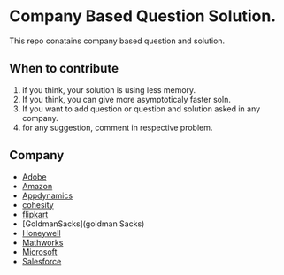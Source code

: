 # Company Based Question Solution.
This repo conatains company based question and solution.

## When to contribute
1. if you think, your solution is using less memory.
2. If you think, you can give more asymptoticaly faster soln.
3. If you want to add question or question and solution asked in any company.
4. for any suggestion, comment in respective problem.

## Company
- [Adobe](adobe)
- [Amazon](amzon)
- [Appdynamics](appDynamics)
- [cohesity](cohesity)
- [flipkart](flipkart)
- [GoldmanSacks](goldman Sacks)
- [Honeywell](honeywell)
- [Mathworks](mathworks)
- [Microsoft](microsoft)
- [Salesforce](salesforce)

